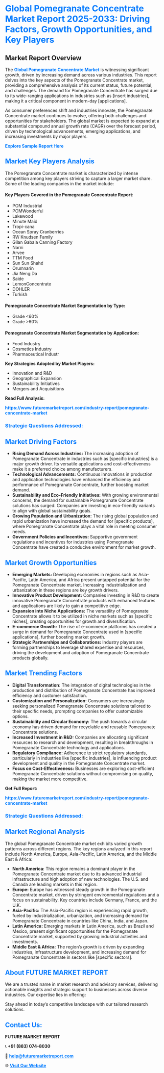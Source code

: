 <h1 style="color: #007BFF;">Global Pomegranate Concentrate Market Report 2025-2033: Driving Factors, Growth Opportunities, and Key Players</h1>

<section id="overview">
<h2>Market Report Overview</h2>
<p>The <a href="https://www.futuremarketreport.com/industry-report/pomegranate-concentrate-market" style="color: #007BFF; text-decoration: none;"><strong>Global Pomegranate Concentrate Market</strong></a> is witnessing significant growth, driven by increasing demand across various industries. This report delves into the key aspects of the Pomegranate Concentrate market, providing a comprehensive analysis of its current status, future potential, and challenges. The demand for Pomegranate Concentrate has surged due to its wide-ranging applications in industries such as [insert industries], making it a critical component in modern-day [applications].</p>
<p>As consumer preferences shift and industries innovate, the Pomegranate Concentrate market continues to evolve, offering both challenges and opportunities for stakeholders. The global market is expected to expand at a substantial compound annual growth rate (CAGR) over the forecast period, driven by technological advancements, emerging applications, and increasing investments by major players.</p>
</section>

<section id="overview">
<p><a href="https://www.futuremarketreport.com/request-sample/reportId=98147" style="color: #007BFF; text-decoration: none;"><strong>Explore Sample Report Here</strong></a></p>
</section>

<section id="key-players">
<h2 style="color: #007BFF;">Market Key Players Analysis</h2>
<p>The Pomegranate Concentrate market is characterized by intense competition among key players striving to capture a larger market share. Some of the leading companies in the market include:</p>
<h4>Key Players Covered in the Pomegranate Concentrate Report:</h4>
<ul><li>POM Industrial</li><li>POMWonderful</li><li>Lakewood</li><li>Minute Maid</li><li>Tropi-cana</li><li>Ocean Spray Cranberries</li><li>RW Knudsen Family</li><li>Gilan Gabala Canning Factory</li><li>Narni</li><li>Arvee</li><li>TTM Food</li><li>Sun Sun Shahd</li><li>Orumnarin</li><li>Jia Neng Da</li><li>Saide</li><li>LemonConcentrate</li><li>DOHLER</li><li>Turkish</li></ul>
<h4>Pomegranate Concentrate Market Segmentation by Type:</h4>
<ul><li>Grade &lt;60%</li><li>Grade &gt;60%</li></ul>

<h4>Pomegranate Concentrate Market Segmentation by Application:</h4>
<ul><li>Food Industry</li><li>Cosmetics Industry</li><li>Pharmaceutical Industr</li></ul>
<p><strong>Key Strategies Adopted by Market Players:</strong></p>
<ul>
<li>Innovation and R&D</li>
<li>Geographical Expansion</li>
<li>Sustainability Initiatives</li>
<li>Mergers and Acquisitions</li>
</ul>
</section>

<section>
<p><strong>Read Full Analysis: </strong></p><a href="https://www.futuremarketreport.com/industry-report/pomegranate-concentrate-market" style="color: #007BFF; text-decoration: none;"><strong>https://www.futuremarketreport.com/industry-report/pomegranate-concentrate-market</strong></a>
<h3 style="color: #007BFF;">Strategic Questions Addressed:</h3>
</section>

<section id="driving-factors">
<h2 style="color: #007BFF;">Market Driving Factors</h2>
<ul>
<li><strong>Rising Demand Across Industries:</strong> The increasing adoption of Pomegranate Concentrate in industries such as [specific industries] is a major growth driver. Its versatile applications and cost-effectiveness make it a preferred choice among manufacturers.</li>
<li><strong>Technological Advancements:</strong> Continuous innovations in production and application technologies have enhanced the efficiency and performance of Pomegranate Concentrate, further boosting market demand.</li>
<li><strong>Sustainability and Eco-Friendly Initiatives:</strong> With growing environmental concerns, the demand for sustainable Pomegranate Concentrate solutions has surged. Companies are investing in eco-friendly variants to align with global sustainability goals.</li>
<li><strong>Growing Population and Urbanization:</strong> The rising global population and rapid urbanization have increased the demand for [specific products], where Pomegranate Concentrate plays a vital role in meeting consumer needs.</li>
<li><strong>Government Policies and Incentives:</strong> Supportive government regulations and incentives for industries using Pomegranate Concentrate have created a conducive environment for market growth.</li>
</ul>
</section>

<section id="growth-opportunities">
<h2 style="color: #007BFF;">Market Growth Opportunities</h2>
<ul>
<li><strong>Emerging Markets:</strong> Developing economies in regions such as Asia-Pacific, Latin America, and Africa present untapped potential for the Pomegranate Concentrate market. Increasing industrialization and urbanization in these regions are key growth drivers.</li>
<li><strong>Innovative Product Development:</strong> Companies investing in R&D to create innovative Pomegranate Concentrate products with enhanced features and applications are likely to gain a competitive edge.</li>
<li><strong>Expansion into Niche Applications:</strong> The versatility of Pomegranate Concentrate allows it to be utilized in niche markets such as [specific niches], creating opportunities for growth and diversification.</li>
<li><strong>E-commerce Growth:</strong> The rise of e-commerce platforms has created a surge in demand for Pomegranate Concentrate used in [specific applications], further boosting market growth.</li>
<li><strong>Strategic Partnerships and Collaborations:</strong> Industry players are forming partnerships to leverage shared expertise and resources, driving the development and adoption of Pomegranate Concentrate products globally.</li>
</ul>
</section>

<section id="trending-factors">
<h2 style="color: #007BFF;">Market Trending Factors</h2>
<ul>
<li><strong>Digital Transformation:</strong> The integration of digital technologies in the production and distribution of Pomegranate Concentrate has improved efficiency and customer satisfaction.</li>
<li><strong>Customization and Personalization:</strong> Consumers are increasingly seeking personalized Pomegranate Concentrate solutions tailored to their specific needs, prompting companies to offer customizable options.</li>
<li><strong>Sustainability and Circular Economy:</strong> The push towards a circular economy has driven demand for recyclable and reusable Pomegranate Concentrate solutions.</li>
<li><strong>Increased Investment in R&D:</strong> Companies are allocating significant resources to research and development, resulting in breakthroughs in Pomegranate Concentrate technology and applications.</li>
<li><strong>Regulatory Compliance:</strong> Adherence to strict regulatory standards, particularly in industries like [specific industries], is influencing product development and quality in the Pomegranate Concentrate market.</li>
<li><strong>Focus on Cost-Effectiveness:</strong> Businesses are exploring cost-efficient Pomegranate Concentrate solutions without compromising on quality, making the market more competitive.</li>
</ul>
</section>

<section>
<p><strong>Get Full Report: </strong></p><a href="https://www.futuremarketreport.com/industry-report/pomegranate-concentrate-market" style="color: #007BFF; text-decoration: none;"><strong>https://www.futuremarketreport.com/industry-report/pomegranate-concentrate-market</strong></a>
<h3 style="color: #007BFF;">Strategic Questions Addressed:</h3>
</section>


<section id="regional-analysis">
<h2 style="color: #007BFF;">Market Regional Analysis</h2>
<p>The global Pomegranate Concentrate market exhibits varied growth patterns across different regions. The key regions analyzed in this report include North America, Europe, Asia-Pacific, Latin America, and the Middle East & Africa:</p>
<ul>
<li><strong>North America:</strong> This region remains a dominant player in the Pomegranate Concentrate market due to its advanced industrial infrastructure and high adoption of new technologies. The U.S. and Canada are leading markets in this region.</li>
<li><strong>Europe:</strong> Europe has witnessed steady growth in the Pomegranate Concentrate market, driven by stringent environmental regulations and a focus on sustainability. Key countries include Germany, France, and the U.K.</li>
<li><strong>Asia-Pacific:</strong> The Asia-Pacific region is experiencing rapid growth, fueled by industrialization, urbanization, and increasing demand for Pomegranate Concentrate in countries like China, India, and Japan.</li>
<li><strong>Latin America:</strong> Emerging markets in Latin America, such as Brazil and Mexico, present significant opportunities for the Pomegranate Concentrate market, supported by growing industrial activities and investments.</li>
<li><strong>Middle East & Africa:</strong> The region’s growth is driven by expanding industries, infrastructure development, and increasing demand for Pomegranate Concentrate in sectors like [specific sectors].</li>
</ul>
</section>

<footer>
<h2 style="color: #007BFF;">About FUTURE MARKET REPORT</h2>
<p>We are a trusted name in market research and advisory services, delivering actionable insights and strategic support to businesses across diverse industries. Our expertise lies in offering:</p>

<p>Stay ahead in today’s competitive landscape with our tailored research solutions.</p>

<h2 style="color: #007BFF;">Contact Us:</h2>
<p><strong>FUTURE MARKET REPORT</strong></p>
<p>📞 <strong>+91 (883) 074-8030</strong></p>
<p>📧 <strong><a href="mailto:help@futuremarketreport.com" style="color: #007BFF;">help@futuremarketreport.com</a></strong></p>
<p>🌐 <strong><a href="https://www.futuremarketreport.com/" style="color: #007BFF;">Visit Our Website</a></strong></p>
</footer>